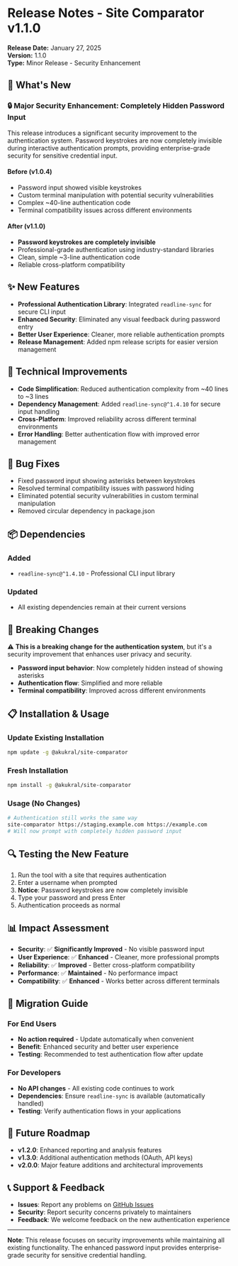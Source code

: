 # Release Notes - Site Comparator v1.1.0

**Release Date:** January 27, 2025  
**Version:** 1.1.0  
**Type:** Minor Release - Security Enhancement  

## 🚀 What's New

### 🔒 **Major Security Enhancement: Completely Hidden Password Input**

This release introduces a significant security improvement to the authentication system. Password keystrokes are now completely invisible during interactive authentication prompts, providing enterprise-grade security for sensitive credential input.

#### **Before (v1.0.4)**
- Password input showed visible keystrokes
- Custom terminal manipulation with potential security vulnerabilities
- Complex ~40-line authentication code
- Terminal compatibility issues across different environments

#### **After (v1.1.0)**
- **Password keystrokes are completely invisible**
- Professional-grade authentication using industry-standard libraries
- Clean, simple ~3-line authentication code
- Reliable cross-platform compatibility

## ✨ **New Features**

- **Professional Authentication Library**: Integrated `readline-sync` for secure CLI input
- **Enhanced Security**: Eliminated any visual feedback during password entry
- **Better User Experience**: Cleaner, more reliable authentication prompts
- **Release Management**: Added npm release scripts for easier version management

## 🔧 **Technical Improvements**

- **Code Simplification**: Reduced authentication complexity from ~40 lines to ~3 lines
- **Dependency Management**: Added `readline-sync@^1.4.10` for secure input handling
- **Cross-Platform**: Improved reliability across different terminal environments
- **Error Handling**: Better authentication flow with improved error management

## 🐛 **Bug Fixes**

- Fixed password input showing asterisks between keystrokes
- Resolved terminal compatibility issues with password hiding
- Eliminated potential security vulnerabilities in custom terminal manipulation
- Removed circular dependency in package.json

## 📦 **Dependencies**

### Added
- `readline-sync@^1.4.10` - Professional CLI input library

### Updated
- All existing dependencies remain at their current versions

## 🚨 **Breaking Changes**

⚠️ **This is a breaking change for the authentication system**, but it's a security improvement that enhances user privacy and security.

- **Password input behavior**: Now completely hidden instead of showing asterisks
- **Authentication flow**: Simplified and more reliable
- **Terminal compatibility**: Improved across different environments

## 📋 **Installation & Usage**

### Update Existing Installation
```bash
npm update -g @akukral/site-comparator
```

### Fresh Installation
```bash
npm install -g @akukral/site-comparator
```

### Usage (No Changes)
```bash
# Authentication still works the same way
site-comparator https://staging.example.com https://example.com
# Will now prompt with completely hidden password input
```

## 🔍 **Testing the New Feature**

1. Run the tool with a site that requires authentication
2. Enter a username when prompted
3. **Notice**: Password keystrokes are now completely invisible
4. Type your password and press Enter
5. Authentication proceeds as normal

## 📊 **Impact Assessment**

- **Security**: ✅ **Significantly Improved** - No visible password input
- **User Experience**: ✅ **Enhanced** - Cleaner, more professional prompts
- **Reliability**: ✅ **Improved** - Better cross-platform compatibility
- **Performance**: ✅ **Maintained** - No performance impact
- **Compatibility**: ✅ **Enhanced** - Works better across different terminals

## 🎯 **Migration Guide**

### For End Users
- **No action required** - Update automatically when convenient
- **Benefit**: Enhanced security and better user experience
- **Testing**: Recommended to test authentication flow after update

### For Developers
- **No API changes** - All existing code continues to work
- **Dependencies**: Ensure `readline-sync` is available (automatically handled)
- **Testing**: Verify authentication flows in your applications

## 🔮 **Future Roadmap**

- **v1.2.0**: Enhanced reporting and analysis features
- **v1.3.0**: Additional authentication methods (OAuth, API keys)
- **v2.0.0**: Major feature additions and architectural improvements

## 📞 **Support & Feedback**

- **Issues**: Report any problems on [GitHub Issues](https://github.com/akukral/site-comparator/issues)
- **Security**: Report security concerns privately to maintainers
- **Feedback**: We welcome feedback on the new authentication experience

---

**Note**: This release focuses on security improvements while maintaining all existing functionality. The enhanced password input provides enterprise-grade security for sensitive credential handling.

